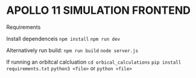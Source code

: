 # APOLLO 11 SIMULATION FRONTEND

Requirements

Install dependenceis
`npm install`
`npm run dev`

Alternatively run build:
`npm run build`
`node server.js`

If running an orbitcal calcluation
`cd orbical_calculations`
`pip install requirements.txt`
`python3 <file>` or `python <file>`
